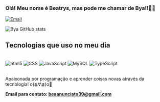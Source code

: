 ### Olá! Meu nome é Beatrys, mas pode me chamar de Bya!!🎀🎀


[![Email](https://img.shields.io/badge/Gmail-D14836?style=for-the-badge&logo=gmail&logoColor=white)](beaanunciato39Gmail.com)

![Bya GitHub stats](https://github-readme-stats.vercel.app/api?username=beatrys0111&show_icons=true&theme=synthwave)

## Tecnologias que uso no meu dia

<div style= "display: inline_block"> <br/>
<img align= "center" alt="html5" src= "https://img.shields.io/badge/HTML5-E34F26?style=for-the-badge&logo=html5&logoColor=white"/>
<img align= "center" alt="CSS" src= "https://img.shields.io/badge/CSS3-1572B6?style=for-the-badge&logo=css3&logoColor=white "/>
<img align= "center" alt="JavaScript" src= "https://img.shields.io/badge/JavaScript-323330?style=for-the-badge&logo=javascript&logoColor=F7DF1E "/>
<img align= "center" alt="MySQL" src= "https://img.shields.io/badge/MySQL-00000F?style=for-the-badge&logo=mysql&logoColor=white"/>
<img align= "center" alt="TypeScript" src= "https://img.shields.io/badge/TypeScript-007ACC?style=for-the-badge&logo=typescript&logoColor=white"/>

 
 


</div><br/>

Apaixonada por programação e aprender coisas novas através da tecnologia! o(≧∀≦)o🎀<b/>

Email para contato: beaanunciato39@gmail.com
